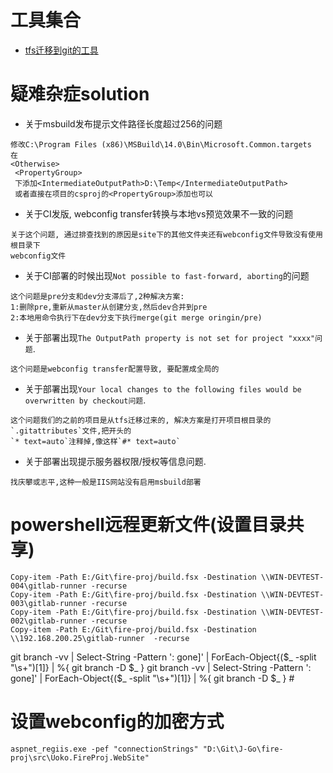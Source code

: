 # 工具集合
* [tfs迁移到git的工具](http://git-tfs.com/)


# 疑难杂症solution
* 关于msbuild发布提示文件路径长度超过256的问题
```
修改C:\Program Files (x86)\MSBuild\14.0\Bin\Microsoft.Common.targets
在 
<Otherwise>
 <PropertyGroup>
 下添加<IntermediateOutputPath>D:\Temp</IntermediateOutputPath>
 或者直接在项目的csproj的<PropertyGroup>添加也可以
 ```

* 关于CI发版, webconfig transfer转换与本地vs预览效果不一致的问题
```
关于这个问题, 通过排查找到的原因是site下的其他文件夹还有webconfig文件导致没有使用根目录下
webconfig文件
```

* 关于CI部署的时候出现`Not possible to fast-forward, aborting`的问题
```
这个问题是pre分支和dev分支滞后了,2种解决方案:
1:删除pre,重新从master从创建分支,然后dev合并到pre
2:本地用命令执行下在dev分支下执行merge(git merge oringin/pre)
```

* 关于部署出现`The OutputPath property is not set for project "xxxx"问题`.
```
这个问题是webconfig transfer配置导致, 要配置成全局的 
```

* 关于部署出现`Your local changes to the following files would be overwritten by checkout问题`.
```
这个问题我们的之前的项目是从tfs迁移过来的, 解决方案是打开项目根目录的`.gitattributes`文件,把开头的
`* text=auto`注释掉,像这样`#* text=auto`
```

* 关于部署出现提示服务器权限/授权等信息问题.
```
找庆攀或志平,这种一般是IIS网站没有启用msbuild部署
```


# powershell远程更新文件(设置目录共享)
```
Copy-item -Path E:/Git\fire-proj/build.fsx -Destination \\WIN-DEVTEST-004\gitlab-runner -recurse
Copy-item -Path E:/Git\fire-proj/build.fsx -Destination \\WIN-DEVTEST-003\gitlab-runner -recurse
Copy-item -Path E:/Git\fire-proj/build.fsx -Destination \\WIN-DEVTEST-002\gitlab-runner -recurse
Copy-item -Path E:/Git\fire-proj/build.fsx -Destination \\192.168.200.25\gitlab-runner  -recurse
```

git branch -vv | Select-String -Pattern ': gone]' | ForEach-Object{($_ -split "\s+")[1]} | %{ git branch -D $_ }
git branch -vv | Select-String -Pattern ': gone]' | ForEach-Object{($_ -split "\s+")[1]} | %{ git branch -D $_ } # 

# 设置webconfig的加密方式
```
aspnet_regiis.exe -pef "connectionStrings" "D:\Git\J-Go\fire-proj\src\Uoko.FireProj.WebSite"  
```